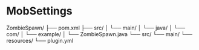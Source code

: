 # MobSettings
ZombieSpawn/
├── pom.xml
├── src/
│   └── main/
│       └── java/
│           └── com/
│               └── example/
│                   └── ZombieSpawn.java
└── src/
    └── main/
        └── resources/
            └── plugin.yml
